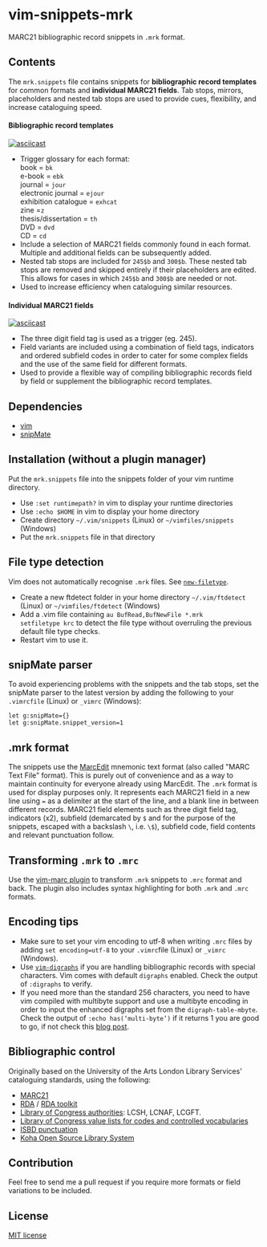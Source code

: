 # vim-snippets-mrk
MARC21 bibliographic record snippets in `.mrk` format.
## Contents
The `mrk.snippets` file contains snippets for **bibliographic record templates** for common formats and **individual MARC21 fields**. Tab stops, mirrors, placeholders and nested tab stops are used to provide cues, flexibility, and increase cataloguing speed.

#### Bibliographic record templates
[![asciicast](https://asciinema.org/a/H6TMtxDwEU6J7wtm2ch8g4hVA.svg)](https://asciinema.org/a/H6TMtxDwEU6J7wtm2ch8g4hVA?autoplay=1&loop=1&speed=2)

- Trigger glossary for each format:  
  book = `bk`  
  e-book = `ebk`  
  journal = `jour`  
  electronic journal = `ejour`  
  exhibition catalogue = `exhcat`  
  zine =`z`  
  thesis/dissertation = `th`  
  DVD = `dvd`  
  CD = `cd`  
- Include a selection of MARC21 fields commonly found in each format. Multiple and additional fields can be subsequently added.
- Nested tab stops are included for `245$b` and `300$b`. These nested tab stops are removed and skipped entirely if their placeholders are edited. This allows for cases in which `245$b` and `300$b` are needed or not.
- Used to increase efficiency when cataloguing similar resources.

#### Individual MARC21 fields 
[![asciicast](https://asciinema.org/a/vGAxMV93nF6JqTw3WaUuiFcek.svg)](https://asciinema.org/a/vGAxMV93nF6JqTw3WaUuiFcek?autoplay=1&loop=1&speed=2)

- The three digit field tag is used as a trigger (eg. 245).
- Field variants are included using a combination of field tags, indicators and ordered subfield codes in order to cater for some complex fields and the use of the same field for different formats.
- Used to provide a flexible way of compiling bibliographic records field by field or supplement the bibliographic record templates.

## Dependencies
- [vim](https://www.vim.org/)
- [snipMate](https://github.com/garbas/vim-snipmate)

## Installation (without a plugin manager)
Put the `mrk.snippets` file into the snippets folder of your vim runtime directory.

- Use `:set runtimepath?` in vim to display your runtime directories
- Use `:echo $HOME` in vim to display your home directory
- Create directory `~/.vim/snippets` (Linux) or `~/vimfiles/snippets` (Windows)
- Put the `mrk.snippets` file in that directory

## File type detection
Vim does not automatically recognise `.mrk` files. See [`new-filetype`](http://vimdoc.sourceforge.net/htmldoc/filetype.html#new-filetype).
- Create a new ftdetect folder in your home directory `~/.vim/ftdetect` (Linux) or `~/vimfiles/ftdetect` (Windows)
- Add a .vim file containing `au BufRead,BufNewFile *.mrk		setfiletype krc` to detect the file type without overruling the previous default file type checks.
- Restart vim to use it.

## snipMate parser
To avoid experiencing problems with the snippets and the tab stops, set the snipMate parser to the latest version by adding the following to your `.vimrcfile` (Linux) or `_vimrc` (Windows):
```
let g:snipMate={}
let g:snipMate.snippet_version=1
```

## .mrk format
The snippets use the [MarcEdit](https://marcedit.reeset.net/downloads) mnemonic text format (also called "MARC Text File" format). This is purely out of convenience and as a way to maintain continuity for everyone already using MarcEdit. The `.mrk` format is used for display purposes only. It represents each MARC21 field in a new line using `=` as a delimiter at the start of the line, and a blank line in between different records. MARC21 field elements such as three digit field tag, indicators (x2), subfield (demarcated by `$` and for the purpose of the snippets, escaped with a backslash `\`, i.e. `\$`), subfield code, field contents and relevant punctuation follow.

## Transforming `.mrk` to `.mrc`
Use the [vim-marc plugin](https://github.com/whatupmiked/vim-marc) to transform `.mrk` snippets to `.mrc` format and back.
The plugin also includes syntax highlighting for both `.mrk` and `.mrc` formats.

## Encoding tips
- Make sure to set your vim encoding to utf-8 when writing `.mrc` files by adding `set encoding=utf-8` to your `.vimrc`file (Linux) or `_vimrc` (Windows).
- Use [`vim-digraphs`](http://vimdoc.sourceforge.net/htmldoc/digraph.html) if you are handling bibliographic records with special characters. Vim comes with default `digraphs` enabled. Check the output of `:digraphs` to verify.
- If you need more than the standard 256 characters, you need to have vim compiled with multibyte support and use a multibyte encoding in order to input the enhanced digraphs set from the `digraph-table-mbyte`. Check the output of `:echo has(‘multi-byte’)` if it returns 1 you are good to go, if not check this [blog post](http://www.miglenaminkova.com/posts/not-all-punctuation-is-made-equal/).

## Bibliographic control
Originally based on the University of the Arts London Library Services' cataloguing standards, using the following:
- [MARC21](https://www.loc.gov/marc/bibliographic/)
- [RDA](https://www.loc.gov/aba/rda/) / [RDA toolkit](https://www.rdatoolkit.org/)
- [Library of Congress authorities](https://id.loc.gov/): LCSH, LCNAF, LCGFT.
- [Library of Congress value lists for codes and controlled vocabularies](https://www.loc.gov/standards/valuelist/)
- [ISBD punctuation](https://www.ifla.org/files/assets/cataloguing/isbd/isbd_wwr_20100510_clean.pdf)
- [Koha Open Source Library System](https://koha-community.org/)

## Contribution
Feel free to send  me a pull request if you require more formats or field variations to be included.

## License
[MIT license](https://opensource.org/licenses/MIT)

